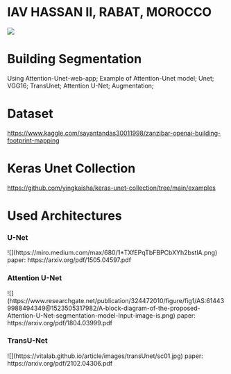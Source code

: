 # IAV HASSAN II, RABAT, MOROCCO
![](https://iav.ac.ma/themes/highsta/images/logo_iav2.png)
# Building Segmentation
Using Attention-Unet-web-app; Example of Attention-Unet model; Unet; VGG16; TransUnet; Attention U-Net; Augmentation;

# Dataset
https://www.kaggle.com/sayantandas30011998/zanzibar-openai-building-footprint-mapping

# Keras Unet Collection
https://github.com/yingkaisha/keras-unet-collection/tree/main/examples

# Used Architectures 
<h3> U-Net</h3>
![](https://miro.medium.com/max/680/1*TXfEPqTbFBPCbXYh2bstlA.png)
paper: https://arxiv.org/pdf/1505.04597.pdf
<h3>Attention U-Net</h3>
![](https://www.researchgate.net/publication/324472010/figure/fig1/AS:614439988494349@1523505317982/A-block-diagram-of-the-proposed-Attention-U-Net-segmentation-model-Input-image-is.png)
paper: https://arxiv.org/pdf/1804.03999.pdf
<h3>TransU-Net</h3>
![](https://vitalab.github.io/article/images/transUnet/sc01.jpg)
paper: https://arxiv.org/pdf/2102.04306.pdf





